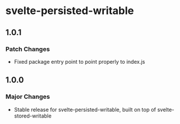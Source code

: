 # svelte-persisted-writable

## 1.0.1

### Patch Changes

- Fixed package entry point to point properly to index.js

## 1.0.0

### Major Changes

- Stable release for svelte-persisted-writable, built on top of svelte-stored-writable
